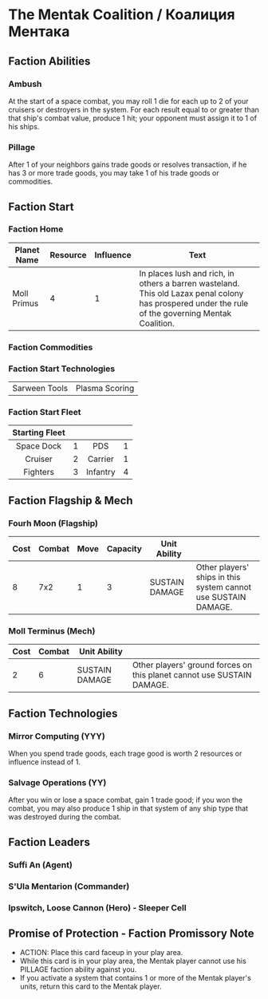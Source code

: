 # The Mentak Coalition / Коалиция Ментака

## Faction Abilities
### Ambush
At the start of a space combat, you may roll 1 die for each up to 2 of your cruisers or destroyers in the system. For each result equal to or greater than that ship's combat value, produce 1 hit; your opponent must assign it to 1 of his ships.
### Pillage
After 1 of your neighbors gains trade goods or resolves transaction, if he has 3 or more trade goods, you may take 1 of his trade goods or commodities.

## Faction Start
### Faction Home
| Planet Name | Resource | Influence | Text |
| --- | --- | --- | --- |
| Moll Primus | 4 | 1 | In places lush and rich, in others a barren wasteland. This old Lazax penal colony has prospered under the rule of the governing Mentak Coalition. |

### Faction Commodities
### Faction Start Technologies
| | |
| --- | --- |
| Sarween Tools | Plasma Scoring |

### Faction Start Fleet

| Starting Fleet | | | |
|:---:|:---:|:---:|:---:|
| Space Dock | 1 | PDS | 1 |
| Cruiser | 2 | Carrier | 1 |
| Fighters | 3 | Infantry | 4 |

## Faction Flagship & Mech
### Fourh Moon (Flagship)
| Cost | Combat | Move | Capacity | Unit Ability | | 
| --- | --- | --- | --- | --- | --- |
| 8 | 7x2 | 1 | 3 | SUSTAIN DAMAGE | Other players' ships in this system cannot use SUSTAIN DAMAGE. |

### Moll Terminus (Mech)
| Cost | Combat | Unit Ability | | 
| --- | --- | --- | --- |
| 2 | 6 | SUSTAIN DAMAGE | Other players' ground forces on this planet cannot use SUSTAIN DAMAGE. |

## Faction Technologies
### Mirror Computing (YYY)
When you spend trade goods, each trage good is worth 2 resources or influence instead of 1.
### Salvage Operations (YY)
After you win or lose a space combat, gain 1 trade good; if you won the combat, you may also produce 1 ship in that system of any ship type that was destroyed during the combat.

## Faction Leaders
### Suffi An (Agent)
### S'Ula Mentarion (Commander)
### Ipswitch, Loose Cannon (Hero) - Sleeper Cell

## Promise of Protection - Faction Promissory Note
* ACTION: Place this card faceup in your play area.
* While this card is in your play area, the Mentak player cannot use his PILLAGE faction ability against you.
* If you activate a system that contains 1 or more of the Mentak player's units, return this card to the Mentak player.
